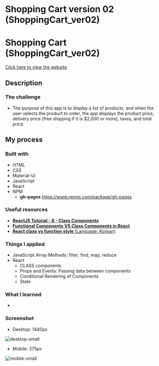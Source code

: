 # Shopping Cart version 02 (ShoppingCart_ver02)
# Shopping Cart (ShoppingCart_ver02)
[Click here to view the website](https://jwd-activity.github.io/shoppingCart_ver02/)

## Description
### The challenge
- The purpose of this app is to display a list of products, and when the user selects the product to order, the app displays the product price, delivery price (free shipping if it is $2,000 or more), taxes, and total price.

## My process
### Built with
- HTML
- CSS
- Material-Ui
- JavaScript
- React
- NPM 
  - **gh-pages**  https://www.npmjs.com/package/gh-pages

### Useful resources
- [**ReactJS Tutorial - 6 - Class Components**](https://www.youtube.com/watch?v=lnV34uLEzis&list=RDCMUC80PWRj_ZU8Zu0HSMNVwKWw&start_radio=1&rv=lnV34uLEzis&t=1)
- [**Functional Components VS Class Components in React**](https://www.youtube.com/watch?v=CZCQRHNmjJ8)
- [**React class vs function style** (Language: Korean)](https://www.youtube.com/playlist?list=PLuHgQVnccGMCEfBwnNGsJCQDiqSWI-edj)

### Things I applied
- JavaScript Array Methods: filter, find, map, reduce
- React  
  - CLASS components
  - Props and Events: Passing data between components
  - Conditional Rendering of Components
  - State

### What I learned
- 

### Screenshot
- Desktop: 1440px

![desktop-small](https://user-images.githubusercontent.com/83196262/135440994-6e899389-c07e-4df3-adb8-7218994a8d41.png)

- Mobile: 375px

![mobile-small](https://user-images.githubusercontent.com/83196262/135441017-e3f8e085-d8b1-4002-8831-097efb4d95cc.png)
